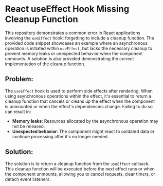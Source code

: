 # React useEffect Hook Missing Cleanup Function

This repository demonstrates a common error in React applications involving the `useEffect` hook: forgetting to include a cleanup function.  The provided code snippet showcases an example where an asynchronous operation is initiated within `useEffect`, but lacks the necessary cleanup to prevent memory leaks or unexpected behavior when the component unmounts. A solution is also provided demonstrating the correct implementation of the cleanup function.

## Problem:
The `useEffect` hook is used to perform side effects after rendering.  When using asynchronous operations within the effect, it's essential to return a cleanup function that cancels or cleans up the effect when the component is unmounted or when the effect's dependencies change. Failing to do so can result in:

- **Memory leaks**:  Resources allocated by the asynchronous operation may not be released.
- **Unexpected behavior**: The component might react to outdated data or continue processing after it's no longer needed. 

## Solution:
The solution is to return a cleanup function from the `useEffect` callback. This cleanup function will be executed before the next effect runs or when the component unmounts, allowing you to cancel requests, clear timers, or detach event listeners.
